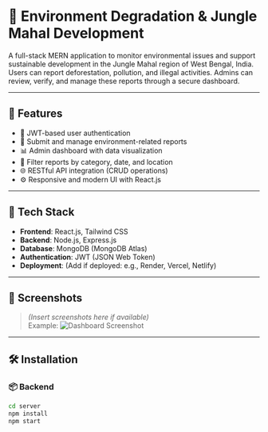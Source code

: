 # 🌱 Environment Degradation & Jungle Mahal Development

A full-stack MERN application to monitor environmental issues and support sustainable development in the Jungle Mahal region of West Bengal, India. Users can report deforestation, pollution, and illegal activities. Admins can review, verify, and manage these reports through a secure dashboard.

---

## 🚀 Features

- 🔐 JWT-based user authentication
- 📝 Submit and manage environment-related reports
- 📊 Admin dashboard with data visualization
- 📍 Filter reports by category, date, and location
- 🌐 RESTful API integration (CRUD operations)
- ⚙️ Responsive and modern UI with React.js

---

## 🧰 Tech Stack

- **Frontend**: React.js, Tailwind CSS
- **Backend**: Node.js, Express.js
- **Database**: MongoDB (MongoDB Atlas)
- **Authentication**: JWT (JSON Web Token)
- **Deployment**: (Add if deployed: e.g., Render, Vercel, Netlify)

---

## 📸 Screenshots

> *(Insert screenshots here if available)*  
> Example:
> ![Dashboard Screenshot](./screenshots/dashboard.png)

---

## 🛠️ Installation

### 📦 Backend

```bash
cd server
npm install
npm start

